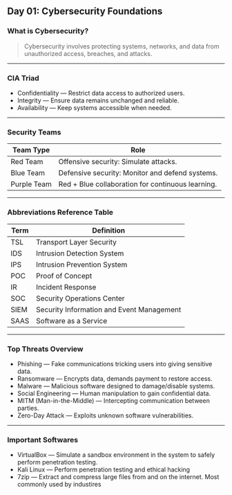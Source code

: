 ## Day 01: Cybersecurity Foundations

### What is Cybersecurity?
> Cybersecurity involves protecting systems, networks, and data from unauthorized access, breaches, and attacks.

---

### CIA Triad

- Confidentiality — Restrict data access to authorized users.
- Integrity — Ensure data remains unchanged and reliable.
- Availability — Keep systems accessible when needed.

---

### Security Teams

| Team Type     | Role                                             |
|---------------|--------------------------------------------------|
| Red Team      | Offensive security: Simulate attacks.            |
| Blue Team     | Defensive security: Monitor and defend systems.  |
| Purple Team   | Red + Blue collaboration for continuous learning.|

---

### Abbreviations Reference Table

| Term  | Definition                                      |
|-------|-------------------------------------------------|
| TSL   | Transport Layer Security                        |
| IDS   | Intrusion Detection System                      |
| IPS   | Intrusion Prevention System                     |
| POC   | Proof of Concept                                |
| IR    | Incident Response                               |
| SOC   | Security Operations Center                      |
| SIEM  | Security Information and Event Management       |
| SAAS  | Software as a Service                           |

---

### Top Threats Overview

- Phishing — Fake communications tricking users into giving sensitive data.
- Ransomware — Encrypts data, demands payment to restore access.
- Malware — Malicious software designed to damage/disable systems.
- Social Engineering — Human manipulation to gain confidential data.
- MITM (Man-in-the-Middle) — Intercepting communication between parties.
- Zero-Day Attack — Exploits unknown software vulnerabilities.

---
### Important Softwares

- VirtualBox — Simulate a sandbox environment in the system to safely perform penetration testing.
- Kali Linux — Perform penetration testing and ethical hacking
- 7zip — Extract and compress large files from and on the internet. Most commonly used by industires
